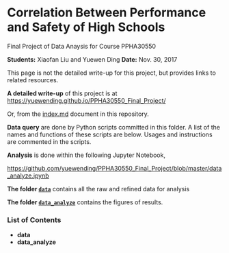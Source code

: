 # Correlation Between Performance and Safety of High Schools
Final Project of Data Anaysis for Course PPHA30550

**Students:** Xiaofan Liu and Yuewen Ding
**Date:** Nov. 30, 2017

This page is not the detailed write-up for this project, but provides links to related resources.

**A detailed write-up** of this project is at https://yuewending.github.io/PPHA30550_Final_Project/

Or, from the [index.md](https://github.com/yuewending/PPHA30550_Final_Project/blob/master/index.md) document in this repository.

**Data query** are done by Python scripts committed in this folder. A list of the names and functions of these scripts are below. Usages and instructions are commented in the scripts.

**Analysis** is done within the following Jupyter Notebook,

https://github.com/yuewending/PPHA30550_Final_Project/blob/master/data_analyze.ipynb

**The folder [`data`](https://github.com/yuewending/PPHA30550_Final_Project/tree/master/data)** contains all the raw and refined data for analysis

**The folder [`data_analyze`](https://github.com/yuewending/PPHA30550_Final_Project/tree/master/data_analyze)** contains the figures of results.

### List of Contents

* **data**
* **data_analyze**

